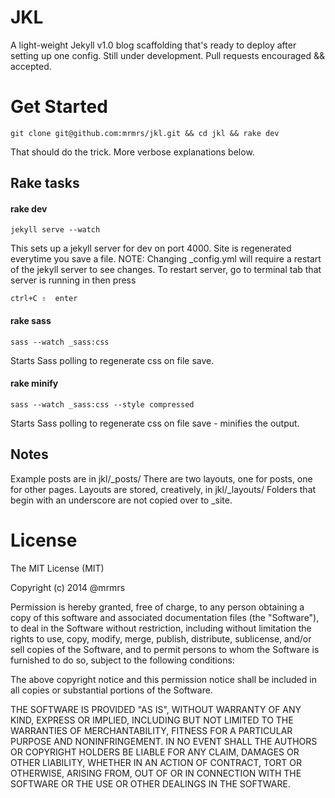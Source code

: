 # JKL

A light-weight Jekyll v1.0 blog scaffolding that's ready to deploy after setting up one
config. Still under development. Pull requests encouraged && accepted.

# Get Started
```
git clone git@github.com:mrmrs/jkl.git && cd jkl && rake dev
```

That should do the trick. More verbose explanations below.



## Rake tasks

#### rake dev
```
jekyll serve --watch
```

This sets up a jekyll server for dev on port 4000. Site is regenerated everytime you save a file.
NOTE: Changing _config.yml will require a restart of the jekyll server to see changes.
To restart server, go to terminal tab that server is running in then press
```
ctrl+C ⇧  enter
```

#### rake sass
```
sass --watch _sass:css
```

Starts Sass polling to regenerate css on file save.

#### rake minify
```
sass --watch _sass:css --style compressed
```

Starts Sass polling to regenerate css on file save - minifies the output.

## Notes
Example posts are in jkl/_posts/
There are two layouts, one for posts, one for other pages. Layouts are stored, creatively,
in jkl/_layouts/ Folders that begin with an underscore are not copied over to
_site.

# License

The MIT License (MIT)

Copyright (c) 2014 @mrmrs

Permission is hereby granted, free of charge, to any person obtaining a copy
of this software and associated documentation files (the "Software"), to deal
in the Software without restriction, including without limitation the rights
to use, copy, modify, merge, publish, distribute, sublicense, and/or sell
copies of the Software, and to permit persons to whom the Software is
furnished to do so, subject to the following conditions:

The above copyright notice and this permission notice shall be included in
all copies or substantial portions of the Software.

THE SOFTWARE IS PROVIDED "AS IS", WITHOUT WARRANTY OF ANY KIND, EXPRESS OR
IMPLIED, INCLUDING BUT NOT LIMITED TO THE WARRANTIES OF MERCHANTABILITY,
FITNESS FOR A PARTICULAR PURPOSE AND NONINFRINGEMENT. IN NO EVENT SHALL THE
AUTHORS OR COPYRIGHT HOLDERS BE LIABLE FOR ANY CLAIM, DAMAGES OR OTHER
LIABILITY, WHETHER IN AN ACTION OF CONTRACT, TORT OR OTHERWISE, ARISING FROM,
OUT OF OR IN CONNECTION WITH THE SOFTWARE OR THE USE OR OTHER DEALINGS IN
THE SOFTWARE.


